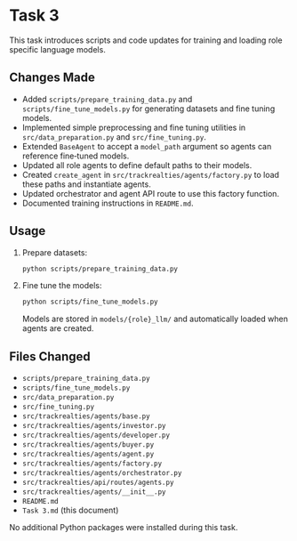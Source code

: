 # Task 3

This task introduces scripts and code updates for training and loading role specific language models.

## Changes Made
- Added `scripts/prepare_training_data.py` and `scripts/fine_tune_models.py` for generating datasets and fine tuning models.
- Implemented simple preprocessing and fine tuning utilities in `src/data_preparation.py` and `src/fine_tuning.py`.
- Extended `BaseAgent` to accept a `model_path` argument so agents can reference fine‑tuned models.
- Updated all role agents to define default paths to their models.
- Created `create_agent` in `src/trackrealties/agents/factory.py` to load these paths and instantiate agents.
- Updated orchestrator and agent API route to use this factory function.
- Documented training instructions in `README.md`.

## Usage
1. Prepare datasets:
   ```bash
   python scripts/prepare_training_data.py
   ```
2. Fine tune the models:
   ```bash
   python scripts/fine_tune_models.py
   ```
   Models are stored in `models/{role}_llm/` and automatically loaded when agents are created.

## Files Changed
- `scripts/prepare_training_data.py`
- `scripts/fine_tune_models.py`
- `src/data_preparation.py`
- `src/fine_tuning.py`
- `src/trackrealties/agents/base.py`
- `src/trackrealties/agents/investor.py`
- `src/trackrealties/agents/developer.py`
- `src/trackrealties/agents/buyer.py`
- `src/trackrealties/agents/agent.py`
- `src/trackrealties/agents/factory.py`
- `src/trackrealties/agents/orchestrator.py`
- `src/trackrealties/api/routes/agents.py`
- `src/trackrealties/agents/__init__.py`
- `README.md`
- `Task 3.md` (this document)

No additional Python packages were installed during this task.
